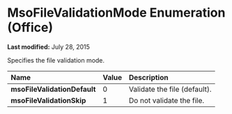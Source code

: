 
# MsoFileValidationMode Enumeration (Office)

 **Last modified:** July 28, 2015

Specifies the file validation mode.


|**Name**|**Value**|**Description**|
|:-----|:-----|:-----|
| **msoFileValidationDefault**|0|Validate the file (default).|
| **msoFileValidationSkip**|1|Do not validate the file.|
